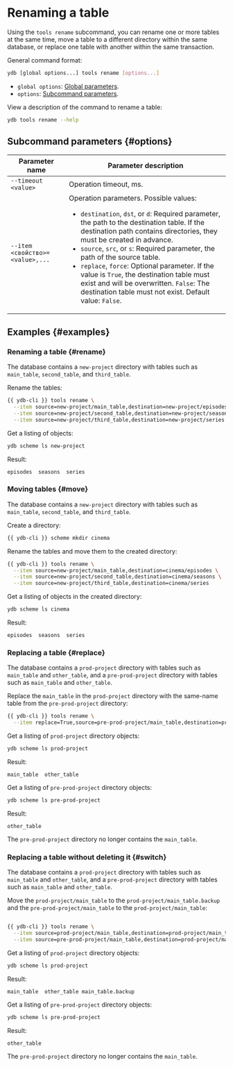 # Renaming a table

Using the `tools rename` subcommand, you can rename one or more tables at the same time, move a table to a different directory within the same database, or replace one table with another within the same transaction.

General command format:

```bash
ydb [global options...] tools rename [options...]
```

* `global options`: [Global parameters](../../../commands/global-options.md).
* `options`: [Subcommand parameters](#options).

View a description of the command to rename a table:

```bash
ydb tools rename --help
```

## Subcommand parameters {#options}

| Parameter name | Parameter description |
| --- | --- |
| `--timeout <value>` | Operation timeout, ms. |
| `--item <свойство>=<value>,...` | Operation parameters. Possible values:<br/><ul><li>`destination`, `dst`, or `d`: Required parameter, the path to the destination table. If the destination path contains directories, they must be created in advance.</li> <li>`source`, `src`, or `s`: Required parameter, the path of the source table.</li><li>`replace`, `force`: Optional parameter. If the value is `True`, the destination table must exist and will be overwritten. `False`: The destination table must not exist. Default value: `False`.</li></ul> |

## Examples {#examples}

### Renaming a table {#rename}

The database contains a `new-project` directory with tables such as `main_table`, `second_table`, and `third_table`.

Rename the tables:

```bash
{{ ydb-cli }} tools rename \
  --item source=new-project/main_table,destination=new-project/episodes \
  --item source=new-project/second_table,destination=new-project/seasons \
  --item source=new-project/third_table,destination=new-project/series
```

Get a listing of objects:

```bash
ydb scheme ls new-project
```

Result:

```text
episodes  seasons  series
```

### Moving tables {#move}

The database contains a `new-project` directory with tables such as `main_table`, `second_table`, and `third_table`.

Create a directory:

```bash
{{ ydb-cli }} scheme mkdir cinema
```

Rename the tables and move them to the created directory:

```bash
{{ ydb-cli }} tools rename \
  --item source=new-project/main_table,destination=cinema/episodes \
  --item source=new-project/second_table,destination=cinema/seasons \
  --item source=new-project/third_table,destination=cinema/series
```

Get a listing of objects in the created directory:

```bash
ydb scheme ls cinema
```

Result:

```text
episodes  seasons  series
```

### Replacing a table {#replace}

The database contains a `prod-project` directory with tables such as `main_table` and `other_table`, and a `pre-prod-project` directory with tables such as `main_table` and `other_table`.

Replace the `main_table` in the `prod-project` directory with the same-name table from the `pre-prod-project` directory:

```bash
{{ ydb-cli }} tools rename \
  --item replace=True,source=pre-prod-project/main_table,destination=prod-project/main_table
```

Get a listing of `prod-project` directory objects:

```bash
ydb scheme ls prod-project
```

Result:

```text
main_table  other_table
```

Get a listing of `pre-prod-project` directory objects:

```bash
ydb scheme ls pre-prod-project
```

Result:

```text
other_table
```

The `pre-prod-project` directory no longer contains the `main_table`.

### Replacing a table without deleting it {#switch}

The database contains a `prod-project` directory with tables such as `main_table` and `other_table`, and a `pre-prod-project` directory with tables such as `main_table` and `other_table`.

Move the `prod-project/main_table` to the `prod-project/main_table.backup` and the `pre-prod-project/main_table` to the `prod-project/main_table`:

```bash

{{ ydb-cli }} tools rename \
  --item source=prod-project/main_table,destination=prod-project/main_table.backup \
  --item source=pre-prod-project/main_table,destination=prod-project/main_table
```

Get a listing of `prod-project` directory objects:

```bash
ydb scheme ls prod-project
```

Result:

```text
main_table  other_table main_table.backup
```

Get a listing of `pre-prod-project` directory objects:

```bash
ydb scheme ls pre-prod-project
```

Result:

```text
other_table
```

The `pre-prod-project` directory no longer contains the `main_table`.


